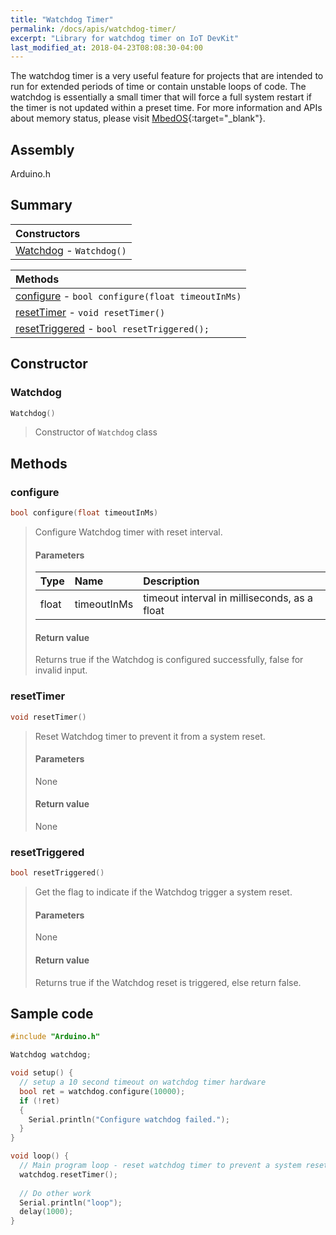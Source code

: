 ```yaml
---
title: "Watchdog Timer"
permalink: /docs/apis/watchdog-timer/
excerpt: "Library for watchdog timer on IoT DevKit"
last_modified_at: 2018-04-23T08:08:30-04:00
---
```


The watchdog timer is a very useful feature for projects that are intended to run for extended periods of time or contain unstable loops of code. The watchdog is essentially a small timer that will force a full system restart if the timer is not updated within a preset time.  For more information and APIs about memory status, please visit [MbedOS](https://os.mbed.com/cookbook/WatchDog-Timer){:target="_blank"}.


## Assembly

Arduino.h

## Summary

| Constructors |
| :----------- |
| [Watchdog](#Watchdog) - `Watchdog()` |

| Methods |
| :------ |
| [configure](#configure) - `bool configure(float timeoutInMs)` |
| [resetTimer](#resetTimer) - `void resetTimer()` |
| [resetTriggered](#resetTriggered) - `bool resetTriggered();` |

## Constructor

### Watchdog

``` cpp
Watchdog()
```

> Constructor of `Watchdog` class

## Methods

### configure

```cpp
bool configure(float timeoutInMs)
```

> Configure Watchdog timer with reset interval.
>
> #### Parameters
> 
> | Type | Name | Description |
> | :--- | :--- | :---------- |
> | float | timeoutInMs | timeout interval in milliseconds, as a float |
>
> #### Return value
> 
> Returns true if the Watchdog is configured successfully, false for invalid input.

### resetTimer

```cpp
void resetTimer()
```

> Reset Watchdog timer to prevent it from a system reset.
>
> #### Parameters
> 
> None
>
> #### Return value
> 
> None

### resetTriggered

```cpp
bool resetTriggered()
```

> Get the flag to indicate if the Watchdog trigger a system reset.
>
> #### Parameters
> 
> None
>
> #### Return value
> 
> Returns true if the Watchdog reset is triggered, else return false.

## Sample code

```cpp
#include "Arduino.h"

Watchdog watchdog;

void setup() {
  // setup a 10 second timeout on watchdog timer hardware
  bool ret = watchdog.configure(10000);
  if (!ret)
  {
    Serial.println("Configure watchdog failed.");
  }
}

void loop() {
  // Main program loop - reset watchdog timer to prevent a system reset
  watchdog.resetTimer();
  
  // Do other work
  Serial.println("loop");
  delay(1000);
}

```
